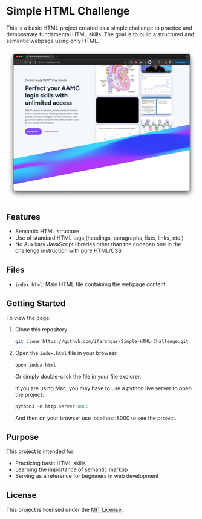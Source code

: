 # Simple HTML Challenge

This is a basic HTML project created as a simple challenge to practice and demonstrate fundamental HTML skills. The goal is to build a structured and semantic webpage using only HTML.

![Screenshot](./screenshot.png)

## Features

- Semantic HTML structure
- Use of standard HTML tags (headings, paragraphs, lists, links, etc.)
- No Auxiliary JavaScript libraries other than the codepen one in the challenge instruction with pure HTML/CSS

## Files

- `index.html`: Main HTML file containing the webpage content

## Getting Started

To view the page:

1. Clone this repository:
   ```bash
   git clone https://github.com/ifarshgar/Simple-HTML-Challenge.git
   ```
2. Open the `index.html` file in your browser:
   ```bash
   open index.html
   ```
   Or simply double-click the file in your file explorer.

   if you are using Mac, you may have to use a python live server to open the project:
   ```python
   python3 -m http.server 8000
   ```
   And then on your browser use localhost:8000 to see the project.

## Purpose

This project is intended for:

- Practicing basic HTML skills
- Learning the importance of semantic markup
- Serving as a reference for beginners in web development

## License

This project is licensed under the [MIT License](LICENSE).
